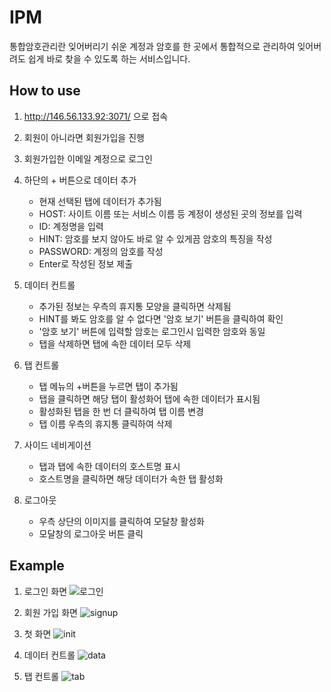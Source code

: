 # IPM
통합암호관리란 잊어버리기 쉬운 계정과 암호를 한 곳에서 통합적으로 관리하여 잊어버려도 쉽게 바로 찾을 수 있도록 하는 서비스입니다.



## How to use
1. http://146.56.133.92:3071/ 으로 접속
2. 회원이 아니라면 회원가입을 진행
3. 회원가입한 이메일 계정으로 로그인

4. 하단의 + 버튼으로 데이터 추가
    - 현재 선택된 탭에 데이터가 추가됨
    - HOST: 사이트 이름 또는 서비스 이름 등 계정이 생성된 곳의 정보를 입력
    - ID: 계정명을 입력
    - HINT: 암호를 보지 않아도 바로 알 수 있게끔 암호의 특징을 작성
    - PASSWORD: 계정의 암호를 작성
    - Enter로 작성된 정보 제출

5. 데이터 컨트롤
    - 추가된 정보는 우측의 휴지통 모양을 클릭하면 삭제됨
    - HINT를 봐도 암호를 알 수 없다면 '암호 보기' 버튼을 클릭하여 확인
    - '암호 보기' 버튼에 입력할 암호는 로그인시 입력한 암호와 동일
    - 탭을 삭제하면 탭에 속한 데이터 모두 삭제
  
6. 탭 컨트롤
    - 탭 메뉴의 +버튼을 누르면 탭이 추가됨
    - 탭을 클릭하면 해당 탭이 활성화어 탭에 속한 데이터가 표시됨
    - 활성화된 탭을 한 번 더 클릭하여 탭 이름 변경
    - 탭 이름 우측의 휴지통 클릭하여 삭제
  
7. 사이드 네비게이션
    - 탭과 탭에 속한 데이터의 호스트명 표시
    - 호스트명을 클릭하면 해당 데이터가 속한 탭 활성화
  
8. 로그아웃
    - 우측 상단의 이미지를 클릭하여 모달창 활성화
    - 모달창의 로그아웃 버튼 클릭


## Example
1. 로그인 화면
![로그인](https://user-images.githubusercontent.com/22855979/147020315-b0494469-f0e0-4f30-af4b-86f71121bfb1.png)

2. 회원 가입 화면
![signup](https://user-images.githubusercontent.com/22855979/147020488-18b0006f-5b2e-4914-a7c9-dce213f18dbd.png)

3. 첫 화면
![init](https://user-images.githubusercontent.com/22855979/147020682-0c087c4b-f990-4a2e-8f2a-95605a6baee7.png)

4. 데이터 컨트롤
![data](https://user-images.githubusercontent.com/22855979/147021617-06c8ec4e-70b9-44f5-b706-ed307287c754.gif)

5. 탭 컨트롤
![tab](https://user-images.githubusercontent.com/22855979/147021907-d4dfdc0a-58d3-47e9-b95b-58a1d51b36d7.gif)
